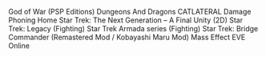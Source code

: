 God of War (PSP Editions)
Dungeons And Dragons
CATLATERAL Damage
Phoning Home
Star Trek: The Next Generation – A Final Unity (2D)
Star Trek: Legacy (Fighting)
Star Trek Armada series (Fighting)
Star Trek: Bridge Commander (Remastered Mod / Kobayashi Maru Mod)
Mass Effect
EVE Online